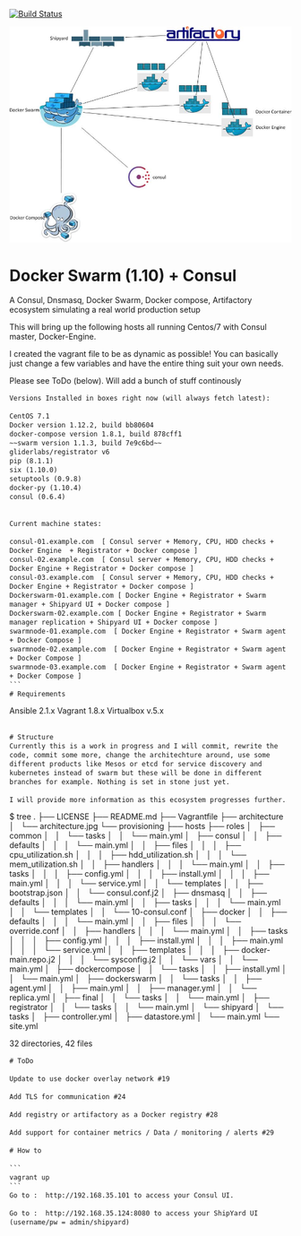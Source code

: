 [![Build Status](https://travis-ci.org/kamigerami/EcoSystem.svg?branch=master)](https://travis-ci.org/kamigerami/EcoSystem)

<img src="architecture/architecture.jpg">

# Docker Swarm (1.10) + Consul
A Consul, Dnsmasq, Docker Swarm, Docker compose, Artifactory ecosystem simulating a real world production setup

This will bring up the following hosts all running Centos/7 with Consul master, Docker-Engine.

I created the vagrant file to be as dynamic as possible! You can basically just change a few variables and have the entire thing suit your own needs.


Please see ToDo (below). Will add a bunch of stuff continously 


````
Versions Installed in boxes right now (will always fetch latest):

CentOS 7.1 
Docker version 1.12.2, build bb80604
docker-compose version 1.8.1, build 878cff1
~~swarm version 1.1.3, build 7e9c6bd~~
gliderlabs/registrator v6
pip (8.1.1)
six (1.10.0)
setuptools (0.9.8)
docker-py (1.10.4)
consul (0.6.4)


Current machine states:

consul-01.example.com  [ Consul server + Memory, CPU, HDD checks + Docker Engine  + Registrator + Docker compose ]
consul-02.example.com  [ Consul server + Memory, CPU, HDD checks + Docker Engine + Registrator + Docker compose ]
consul-03.example.com  [ Consul server + Memory, CPU, HDD checks + Docker Engine + Registrator + Docker compose ]
Dockerswarm-01.example.com [ Docker Engine + Registrator + Swarm manager + Shipyard UI + Docker compose ]
Dockerswarm-02.example.com [ Docker Engine + Registrator + Swarm manager replication + Shipyard UI + Docker compose ]
swarmnode-01.example.com  [ Docker Engine + Registrator + Swarm agent + Docker Compose ]
swarmnode-02.example.com  [ Docker Engine + Registrator + Swarm agent + Docker Compose ]
swarmnode-03.example.com  [ Docker Engine + Registrator + Swarm agent + Docker Compose ]
```
# Requirements

````
Ansible 2.1.x
Vagrant 1.8.x
Virtualbox v.5.x
````

# Structure
Currently this is a work in progress and I will commit, rewrite the code, commit some more, change the architechture around, use some different products like Mesos or etcd for service discovery and kubernetes instead of swarm but these will be done in different branches for example. Nothing is set in stone just yet.

I will provide more information as this ecosystem progresses further.

````
$ tree
.
├── LICENSE
├── README.md
├── Vagrantfile
├── architecture
│   └── architecture.jpg
└── provisioning
    ├── hosts
    ├── roles
    │   ├── common
    │   │   └── tasks
    │   │       └── main.yml
    │   ├── consul
    │   │   ├── defaults
    │   │   │   └── main.yml
    │   │   ├── files
    │   │   │   ├── cpu_utilization.sh
    │   │   │   ├── hdd_utilization.sh
    │   │   │   └── mem_utilization.sh
    │   │   ├── handlers
    │   │   │   └── main.yml
    │   │   ├── tasks
    │   │   │   ├── config.yml
    │   │   │   ├── install.yml
    │   │   │   ├── main.yml
    │   │   │   └── service.yml
    │   │   └── templates
    │   │       ├── bootstrap.json
    │   │       └── consul.conf.j2
    │   ├── dnsmasq
    │   │   ├── defaults
    │   │   │   └── main.yml
    │   │   ├── tasks
    │   │   │   └── main.yml
    │   │   └── templates
    │   │       └── 10-consul.conf
    │   ├── docker
    │   │   ├── defaults
    │   │   │   └── main.yml
    │   │   ├── files
    │   │   │   └── override.conf
    │   │   ├── handlers
    │   │   │   └── main.yml
    │   │   ├── tasks
    │   │   │   ├── config.yml
    │   │   │   ├── install.yml
    │   │   │   ├── main.yml
    │   │   │   └── service.yml
    │   │   ├── templates
    │   │   │   ├── docker-main.repo.j2
    │   │   │   └── sysconfig.j2
    │   │   └── vars
    │   │       └── main.yml
    │   ├── dockercompose
    │   │   └── tasks
    │   │       ├── install.yml
    │   │       └── main.yml
    │   ├── dockerswarm
    │   │   └── tasks
    │   │       ├── agent.yml
    │   │       ├── main.yml
    │   │       ├── manager.yml
    │   │       └── replica.yml
    │   ├── final
    │   │   └── tasks
    │   │       └── main.yml
    │   ├── registrator
    │   │   └── tasks
    │   │       └── main.yml
    │   └── shipyard
    │       └── tasks
    │           ├── controller.yml
    │           ├── datastore.yml
    │           └── main.yml
    └── site.yml

32 directories, 42 files

````
# ToDo

Update to use docker overlay network #19

Add TLS for communication #24

Add registry or artifactory as a Docker registry #28

Add support for container metrics / Data / monitoring / alerts #29

# How to 

```
vagrant up 
```
Go to :  http://192.168.35.101 to access your Consul UI.

Go to :  http://192.168.35.124:8080 to access your ShipYard UI (username/pw = admin/shipyard)

